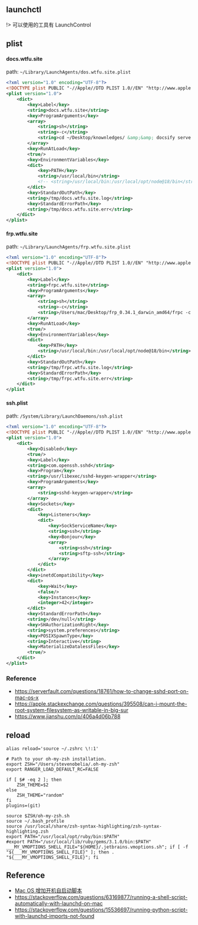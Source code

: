 ## launchctl

!> 可以使用的工具有 LaunchControl

## plist
<!-- tabs:start -->
#### **docs.wtfu.site**
path: `~/Library/LaunchAgents/dos.wtfu.site.plist`
```xml
<?xml version="1.0" encoding="UTF-8"?>
<!DOCTYPE plist PUBLIC "-//Apple//DTD PLIST 1.0//EN" "http://www.apple.com/DTDs/PropertyList-1.0.dtd">
<plist version="1.0">
    <dict>
        <key>Label</key>
        <string>docs.wtfu.site</string>
        <key>ProgramArguments</key>
        <array>
            <string>sh</string>
            <string>-c</string>
            <string>cd ~/Desktop/knownledges/ &amp;&amp; docsify serve .</string>
        </array>
        <key>RunAtLoad</key>
        <true/>
        <key>EnvironmentVariables</key>
        <dict>
            <key>PATH</key>
            <string>/usr/local/bin</string>
            <!-- <string>/usr/local/bin:/usr/local/opt/node@18/bin</string> -->
        </dict>
        <key>StandardOutPath</key>
        <string>/tmp/docs.wtfu.site.log</string>
        <key>StandardErrorPath</key>
        <string>/tmp/docs.wtfu.site.err</string>
    </dict>
</plist>
```
#### **frp.wtfu.site**
path: `~/Library/LaunchAgents/frp.wtfu.site.plist`
```xml
<?xml version="1.0" encoding="UTF-8"?>
<!DOCTYPE plist PUBLIC "-//Apple//DTD PLIST 1.0//EN" "http://www.apple.com/DTDs/PropertyList-1.0.dtd">
<plist version="1.0">
    <dict>
        <key>Label</key>
        <string>frpc.wtfu.site</string>
        <key>ProgramArguments</key>
        <array>
            <string>sh</string>
            <string>-c</string>
            <string>/Users/mac/Desktop/frp_0.34.1_darwin_amd64/frpc -c /Users/mac/Desktop/frp_0.34.1_darwin_amd64/frpc.ini </string>
        </array>
        <key>RunAtLoad</key>
        <true/>
        <key>EnvironmentVariables</key>
        <dict>
            <key>PATH</key>
            <string>/usr/local/bin:/usr/local/opt/node@18/bin</string>
        </dict>
        <key>StandardOutPath</key>
        <string>/tmp/frpc.wtfu.site.log</string>
        <key>StandardErrorPath</key>
        <string>/tmp/frpc.wtfu.site.err</string>
    </dict>
</plist
```
#### **ssh.plist**
path: `/System/Library/LaunchDaemons/ssh.plist`
```xml
<?xml version="1.0" encoding="UTF-8"?>
<!DOCTYPE plist PUBLIC "-//Apple//DTD PLIST 1.0//EN" "http://www.apple.com/DTDs/PropertyList-1.0.dtd">
<plist version="1.0">
    <dict>
        <key>Disabled</key>
        <true/>
        <key>Label</key>
        <string>com.openssh.sshd</string>
        <key>Program</key>
        <string>/usr/libexec/sshd-keygen-wrapper</string>
        <key>ProgramArguments</key>
        <array>
            <string>sshd-keygen-wrapper</string>
        </array>
        <key>Sockets</key>
        <dict>
            <key>Listeners</key>
            <dict>
                <key>SockServiceName</key>
                <string>ssh</string>
                <key>Bonjour</key>
                <array>
                    <string>ssh</string>
                    <string>sftp-ssh</string>
                </array>
            </dict>
        </dict>
        <key>inetdCompatibility</key>
        <dict>
            <key>Wait</key>
            <false/>
            <key>Instances</key>
            <integer>42</integer>
        </dict>
        <key>StandardErrorPath</key>
        <string>/dev/null</string>
        <key>SHAuthorizationRight</key>
        <string>system.preferences</string>
        <key>POSIXSpawnType</key>
        <string>Interactive</string>
        <key>MaterializeDatalessFiles</key>
        <true/>
    </dict>
</plist>
```
### Reference
* https://serverfault.com/questions/18761/how-to-change-sshd-port-on-mac-os-x
* https://apple.stackexchange.com/questions/395508/can-i-mount-the-root-system-filesystem-as-writable-in-big-sur
* https://www.jianshu.com/p/406a4d06b788
<!-- tabs:end -->

## reload
```shell
alias reload='source ~/.zshrc \!:1'

# Path to your oh-my-zsh installation.
export ZSH="/Users/stevenobelia/.oh-my-zsh"
export RANGER_LOAD_DEFAULT_RC=FALSE

if [ $# -eq 2 ]; then
	ZSH_THEME=$2
else
	ZSH_THEME="random"
fi
plugins=(git)

source $ZSH/oh-my-zsh.sh
source ~/.bash_profile
source /usr/local/share/zsh-syntax-highlighting/zsh-syntax-highlighting.zsh
export PATH="/usr/local/opt/ruby/bin:$PATH"
#export PATH="/usr/local/lib/ruby/gems/3.1.0/bin:$PATH"
___MY_VMOPTIONS_SHELL_FILE="${HOME}/.jetbrains.vmoptions.sh"; if [ -f "${___MY_VMOPTIONS_SHELL_FILE}" ]; then . "${___MY_VMOPTIONS_SHELL_FILE}"; fi
```

## Reference
* [Mac OS 增加开机自启动脚本](https://www.xiaocaicai.com/2021/11/mac-os-%E5%A2%9E%E5%8A%A0%E5%BC%80%E6%9C%BA%E8%87%AA%E5%90%AF%E5%8A%A8%E8%84%9A%E6%9C%AC/)
* https://stackoverflow.com/questions/63169877/running-a-shell-script-automatically-with-launchd-on-mac
* https://stackoverflow.com/questions/15536697/running-python-script-with-launchd-imports-not-found
